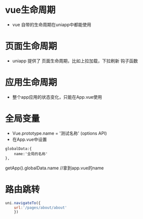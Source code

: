 # vue生命周期
- vue 自带的生命周期在uniapp中都能使用
# 页面生命周期
- uniapp 提供了 页面生命周期，比如上拉加载，下拉刷新   钩子函数

# 应用生命周期
- 整个app应用的状态变化，只能在App.vue使用

# 全局变量
- Vue.prototype.name = '测试名称'	(options API)
- 在App.vue中设置
```App.vue
globalData:{
	name:'全局的名称'
},
```
getApp().globalData.name  //拿到app.vue的name
# 路由跳转

```javascript
uni.navigateTo({
	url:'/pages/about/about'
	})
```
